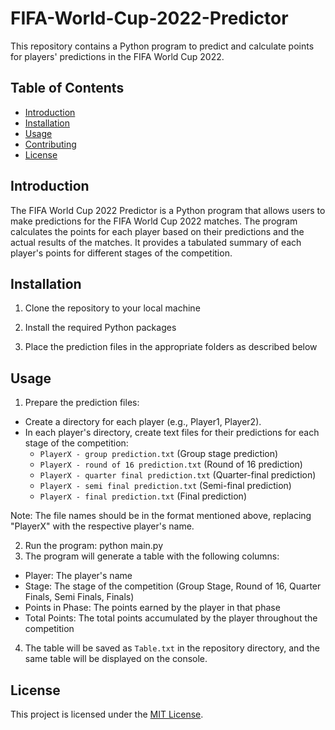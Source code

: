 # FIFA-World-Cup-2022-Predictor

This repository contains a Python program to predict and calculate points for players' predictions in the FIFA World Cup 2022.

## Table of Contents

- [Introduction](#introduction)
- [Installation](#installation)
- [Usage](#usage)
- [Contributing](#contributing)
- [License](#license)

## Introduction

The FIFA World Cup 2022 Predictor is a Python program that allows users to make predictions for the FIFA World Cup 2022 matches. The program calculates the points for each player based on their predictions and the actual results of the matches. It provides a tabulated summary of each player's points for different stages of the competition.

## Installation

1. Clone the repository to your local machine
2. Install the required Python packages

3. Place the prediction files in the appropriate folders as described below

## Usage

1. Prepare the prediction files:
- Create a directory for each player (e.g., Player1, Player2).
- In each player's directory, create text files for their predictions for each stage of the competition:
  - `PlayerX - group prediction.txt` (Group stage prediction)
  - `PlayerX - round of 16 prediction.txt` (Round of 16 prediction)
  - `PlayerX - quarter final prediction.txt` (Quarter-final prediction)
  - `PlayerX - semi final prediction.txt` (Semi-final prediction)
  - `PlayerX - final prediction.txt` (Final prediction)

Note: The file names should be in the format mentioned above, replacing "PlayerX" with the respective player's name.

2. Run the program: python main.py
3. The program will generate a table with the following columns:
- Player: The player's name
- Stage: The stage of the competition (Group Stage, Round of 16, Quarter Finals, Semi Finals, Finals)
- Points in Phase: The points earned by the player in that phase
- Total Points: The total points accumulated by the player throughout the competition

4. The table will be saved as `Table.txt` in the repository directory, and the same table will be displayed on the console.

## License
This project is licensed under the [MIT License](LICENSE).


